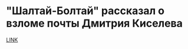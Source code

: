 # "Шалтай-Болтай" рассказал о взломе почты Дмитрия Киселева



[LINK](https://varlamov.ru/1687796.html)